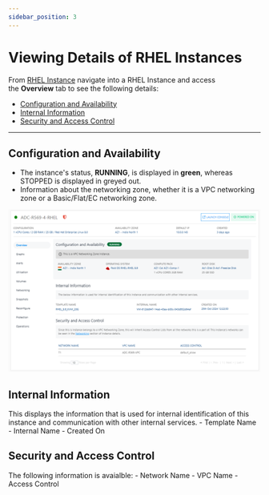 ```yaml
---
sidebar_position: 3
---
```

# Viewing Details of RHEL Instances

From [RHEL Instance](AboutRHELInstances.md) navigate into a RHEL Instance and access the **Overview** tab to see the following details:

- [Configuration and Availability](#configuration-and-availability)
- [Internal Information](#internal-information)
- [Security and Access Control](#security-and-access-control)
---
## Configuration and Availability
- The instance's status, **RUNNING**, is displayed in <span class="green">**green**</span>, whereas STOPPED is displayed in greyed out.
- Information about the networking zone, whether it is a VPC networking zone or a Basic/Flat/EC networking zone.

![Viewing Details of RHEL Instances](img/RHEL5.png)

## Internal Information
This displays the information that is used for internal identification of this instance and communication with other internal services.
    - Template Name
    -  Internal Name
    -  Created On
## Security and Access Control
The following information is avaialble:
	- Network Name
	- VPC Name
	- Access Control
